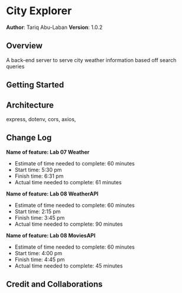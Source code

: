 # City Explorer

**Author**: Tariq Abu-Laban
**Version**: 1.0.2

## Overview

<!-- Provide a high level overview of what this application is and why you are building it, beyond the fact that it's an assignment for this class. (i.e. What's your problem domain?) -->

A back-end server to serve city weather information based off search queries

## Getting Started

<!-- What are the steps that a user must take in order to build this app on their own machine and get it running? -->

## Architecture

express,
dotenv,
cors,
axios,

## Change Log

<!-- Use this area to document the iterative changes made to your application as each feature is successfully implemented. Use time stamps. Here's an example:

01-01-2001 4:59pm - Application now has a fully-functional express server, with a GET route for the location resource. -->

**Name of feature: Lab 07 Weather**

- Estimate of time needed to complete: 60 minutes
- Start time: 5:30 pm
- Finish time: 6:31 pm
- Actual time needed to complete: 61 minutes

**Name of feature: Lab 08 WeatherAPI**

- Estimate of time needed to complete: 60 minutes
- Start time: 2:15 pm
- Finish time: 3:45 pm
- Actual time needed to complete: 90 minutes

**Name of feature: Lab 08 MoviesAPI**

- Estimate of time needed to complete: 60 minutes
- Start time: 4:00 pm
- Finish time: 4:45 pm
- Actual time needed to complete: 45 minutes

## Credit and Collaborations

<!-- Give credit (and a link) to other people or resources that helped you build this application. -->

